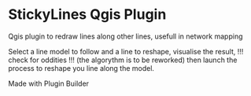 # StickyLines Qgis Plugin
Qgis plugin to redraw lines along other lines, usefull in network mapping

Select a line model to follow and a line to reshape,
visualise the result, !!! check for oddities !!! (the algorythm is to be reworked)
then launch the process to reshape you line along the model.

Made with Plugin Builder

